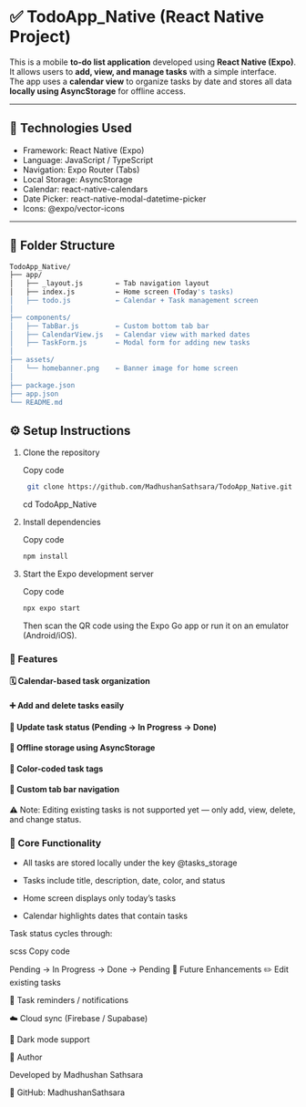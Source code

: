 # ✅ TodoApp_Native (React Native Project)

This is a mobile **to-do list application** developed using **React Native (Expo)**.  
It allows users to **add, view, and manage tasks** with a simple interface.  
The app uses a **calendar view** to organize tasks by date and stores all data **locally using AsyncStorage** for offline access.

---

## 🔧 Technologies Used

- Framework: React Native (Expo)
- Language: JavaScript / TypeScript
- Navigation: Expo Router (Tabs)
- Local Storage: AsyncStorage
- Calendar: react-native-calendars
- Date Picker: react-native-modal-datetime-picker
- Icons: @expo/vector-icons

---

## 📁 Folder Structure

```bash
TodoApp_Native/
├── app/
│   ├── _layout.js        ← Tab navigation layout
│   ├── index.js          ← Home screen (Today's tasks)
│   ├── todo.js           ← Calendar + Task management screen
│
├── components/
│   ├── TabBar.js         ← Custom bottom tab bar
│   ├── CalendarView.js   ← Calendar view with marked dates
│   ├── TaskForm.js       ← Modal form for adding new tasks
│
├── assets/
│   └── homebanner.png    ← Banner image for home screen
│
├── package.json
├── app.json
└── README.md
```

## ⚙️ Setup Instructions

  1. Clone the repository
  
     Copy code
     ```bash
      git clone https://github.com/MadhushanSathsara/TodoApp_Native.git
      ```
     
     cd TodoApp_Native
  
  2. Install dependencies
     
     Copy code
      ```bash
      npm install
      ```
      
  4. Start the Expo development server

     Copy code
      ```bash
      npx expo start
      ```
      Then scan the QR code using the Expo Go app or run it on an emulator (Android/iOS).

### 📱 Features

#### 🗓 Calendar-based task organization

#### ➕ Add and delete tasks easily

#### 🔄 Update task status (Pending → In Progress → Done)

#### 💾 Offline storage using AsyncStorage

#### 🎨 Color-coded task tags

#### 🧭 Custom tab bar navigation


⚠️ Note: Editing existing tasks is not supported yet — only add, view, delete, and change status.



### 🧠 Core Functionality

* All tasks are stored locally under the key @tasks_storage

* Tasks include title, description, date, color, and status

* Home screen displays only today’s tasks

* Calendar highlights dates that contain tasks

Task status cycles through:

scss
Copy code

Pending → In Progress → Done → Pending
🚀 Future Enhancements
✏️ Edit existing tasks

🔔 Task reminders / notifications

☁️ Cloud sync (Firebase / Supabase)

🌙 Dark mode support

🤝 Author

Developed by Madhushan Sathsara

🔗 GitHub: MadhushanSathsara
